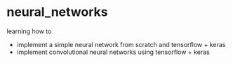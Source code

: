# neural_networks

learning how to 
* implement a simple neural network from scratch and tensorflow + keras
* implement convolutional neural networks using tensorflow + keras
